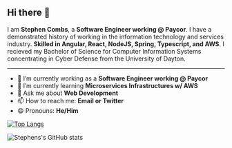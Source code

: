 ## Hi there 👋

I am **Stephen Combs**, a **Software Engineer working @ Paycor**. I have a demonstrated history of working in the information technology and services industry. **Skilled in Angular, React, NodeJS, Spring, Typescript, and AWS**. I recieved my Bachelor of Science for Computer Information Systems concentrating in Cyber Defense from the University of Dayton.

---

- 🔭 I’m currently working as a **Software Engineer working @ Paycor**
- 🌱 I’m currently learning **Microservices Infrastructures w/ AWS**
- 💬 Ask me about **Web Development**
- 📫 How to reach me: **Email or Twitter**
- 😄 Pronouns: **He/Him**

[![Top Langs](https://github-readme-stats.vercel.app/api/top-langs/?username=stephencombs&layout=compact)](https://github.com/anuraghazra/github-readme-stats)

![Stephens's GitHub stats](https://github-readme-stats.vercel.app/api?username=stephencombs&count_private=true&show_icons=true&hide=)
